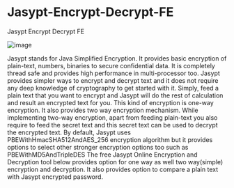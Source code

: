 # Jasypt-Encrypt-Decrypt-FE
Jasypt Encrypt Decrypt FE


![image](https://user-images.githubusercontent.com/80310669/150604457-b4c7e701-6fce-4b52-ba0c-84adb723d681.png)


Jasypt stands for Java Simplified Encryption. It provides basic encryption of plain-text, numbers, binaries to secure confidential data. It is completely thread safe and provides high performance in multi-processor too. Jasypt provides simpler ways to encrypt and decrypt text and it does not require any deep knowledge of cryptography to get started with it. Simply, feed a plain text that you want to encrypt and Jasypt will do the rest of calculation and result an encrypted text for you. This kind of encryption is one-way encryption. It also provides two way encryption mechanism. While implementing two-way encryption, apart from feeding plain-text you also require to feed the secret text and this secret text can be used to decrypt the encrypted text.
By default, Jasypt uses PBEWithHmacSHA512AndAES_256 encryption algorithm but it provides options to select other stronger encryption options too such as PBEWithMD5AndTripleDES The free Jasypt Online Encryption and Decryption tool below provides option for one way as well two way(simple) encryption and decryption. It also provides option to compare a plain text with Jasypt encrypted password.

